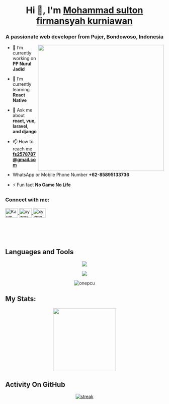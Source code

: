 <h1 align="center">Hi 👋, I'm <a href="https://github.com/onepcu">Mohammad sulton firmansyah kurniawan</a></h1>
<h3 align="center">A passionate web developer from Pujer, Bondowoso, Indonesia</h3>
<img align="right" width="400" src="https://i.pinimg.com/474x/de/ef/33/deef3376711e3c19501cbe5f76794d78.jpg">

- 🔭 I’m currently working on **PP Nurul Jadid**

- 🌱 I’m currently learning **React Native**

- 💬 Ask me about **react, vue, laravel, and django**

- 📫 How to reach me **fs2578787@gmail.com**

- WhatsApp or Mobile Phone Number **+62-85895133736**

- ⚡ Fun fact **No Game No Life**


<h3 align="left">Connect with me:</h3>
<p align="left" style="margin-bottom: 50px">
<a href="https://fb.com/Kaum Rebahan" target="blank">
  <img align="center" src="https://raw.githubusercontent.com/rahuldkjain/github-profile-readme-generator/master/src/images/icons/Social/facebook.svg" alt="Kaum Rebahan" height="30" width="40" />
</a>
<a href="https://instagram.com/Kaum Rebahan" target="blank">
  <img align="center" src="https://raw.githubusercontent.com/rahuldkjain/github-profile-readme-generator/master/src/images/icons/Social/instagram.svg" alt="xyzmanz17" height="30" width="40" />
</a>
<a href="https://wa.me/+6285895133736" target="blank">
  <img align="center" src="https://raw.githubusercontent.com/rahuldkjain/github-profile-readme-generator/master/src/images/icons/Social/whatsapp.svg" alt="xyzmanz" height="30" width="40" />
</a>
</p>

&nbsp;

## Languages and Tools
<p align="center"> <a href="https://github.com/onepcu"><img src="https://skillicons.dev/icons?i=vscode,github,mongodb,css,html,js,express,bots,nodejs,laravel,django,bootstrap"></a></p>
<p align="center"> <a href="https://github.com/onepcu"><img src="https://skillicons.dev/icons?i=elixir,tailwind,php,mysql,replit"></a></p>

<p align="center"><img align="center" src="https://github-readme-stats.vercel.app/api/top-langs?username=onepcu&show_icons=true&locale=en&layout=compact&bg_color=151515" alt="onepcu"/></p>

## My Stats:
<p align="center">
<img height="200px" src="https://github-readme-stats.vercel.app/api?username=onepcu&hide_border=true&show_icons=true&count_private=true&theme=gruvbox&bg_color=151515">
</p>

## Activity On GitHub
<p align="center">
  <a href="https://github.com/onepcu">      
<img title="stats" alt="streak" src="https://github-readme-streak-stats.herokuapp.com/?user=onepcu&theme=dark&hide_border=true&stroke=f53b3b"/>
</a> 
</p>
